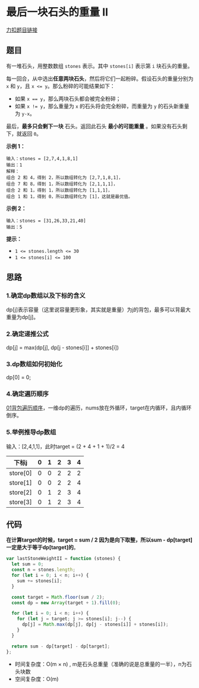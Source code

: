 # 最后一块石头的重量 II

[力扣题目链接](https://leetcode.cn/problems/last-stone-weight-ii/)

## 题目

有一堆石头，用整数数组 `stones` 表示。其中 `stones[i]` 表示第 `i` 块石头的重量。

每一回合，从中选出**任意两块石头**，然后将它们一起粉碎。假设石头的重量分别为 `x` 和 `y`，且 `x <= y`。那么粉碎的可能结果如下：

- 如果 `x == y`，那么两块石头都会被完全粉碎；
- 如果 `x != y`，那么重量为 `x` 的石头将会完全粉碎，而重量为 `y` 的石头新重量为 `y-x`。

最后，**最多只会剩下一块** 石头。返回此石头 **最小的可能重量** 。如果没有石头剩下，就返回 `0`。

 

**示例 1：**

```
输入：stones = [2,7,4,1,8,1]
输出：1
解释：
组合 2 和 4，得到 2，所以数组转化为 [2,7,1,8,1]，
组合 7 和 8，得到 1，所以数组转化为 [2,1,1,1]，
组合 2 和 1，得到 1，所以数组转化为 [1,1,1]，
组合 1 和 1，得到 0，所以数组转化为 [1]，这就是最优值。
```

**示例 2：**

```
输入：stones = [31,26,33,21,40]
输出：5
```

**提示：**

- `1 <= stones.length <= 30`
- `1 <= stones[i] <= 100`

## 思路

### 1.确定dp数组以及下标的含义

dp[j]表示容量（这里说容量更形象，其实就是重量）为j的背包，最多可以背最大重量为dp[j]。

### 2.确定递推公式

dp[j] = max(dp[j], dp[j - stones[i]] + stones[i])

### 3.dp数组如何初始化

dp[0] = 0;

### 4.确定遍历顺序

[01背包遍历顺序](/arithmetic/DP/linearArray.html)，一维dp的遍历，nums放在外循环，target在内循环，且内循环倒序。

### 5.举例推导dp数组

输入：[2,4,1,1]，此时target = (2 + 4 + 1 + 1)/2 = 4 

| 下标j    | 0    | 1    | 2    | 3    | 4    |
| -------- | ---- | ---- | ---- | ---- | ---- |
| store[0] | 0    | 0    | 2    | 2    | 2    |
| store[1] | 0    | 0    | 2    | 2    | 4    |
| store[2] | 0    | 1    | 2    | 3    | 4    |
| store[3] | 0    | 1    | 2    | 3    | 4    |

## 代码

**在计算target的时候，target = sum / 2 因为是向下取整，所以sum - dp[target] 一定是大于等于dp[target]的**。

~~~js
var lastStoneWeightII = function (stones) {
  let sum = 0;
  const n = stones.length;
  for (let i = 0; i < n; i++) {
    sum += stones[i];
  }

  const target = Math.floor(sum / 2);
  const dp = new Array(target + 1).fill(0);

  for (let i = 0; i < n; i++) {
    for (let j = target; j >= stones[i]; j--) {
      dp[j] = Math.max(dp[j], dp[j - stones[i]] + stones[i]);
    }
  }

  return sum - dp[target] - dp[target];
};
~~~

- 时间复杂度：O(m × n) , m是石头总重量（准确的说是总重量的一半），n为石头块数
- 空间复杂度：O(m)
